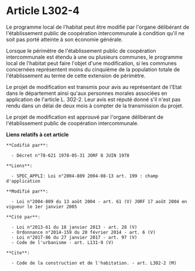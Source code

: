 # Article L302-4

Le programme local de l'habitat peut être modifié par l'organe délibérant de l'établissement public de coopération
intercommunale à condition qu'il ne soit pas porté atteinte à son économie générale.

Lorsque le périmètre de l'établissement public de coopération intercommunale est étendu à une ou plusieurs communes, le
programme local de l'habitat peut faire l'objet d'une modification, si les communes concernées représentent moins du
cinquième de la population totale de l'établissement au terme de cette extension de périmètre.

Le projet de modification est transmis pour avis au représentant de l'Etat dans le département ainsi qu'aux personnes morales
associées en application de l'article L. 302-2. Leur avis est réputé donné s'il n'est pas rendu dans un délai de deux mois à
compter de la transmission du projet.

Le projet de modification est approuvé par l'organe délibérant de l'établissement public de coopération intercommunale.

**Liens relatifs à cet article**

	**Codifié par**:

	  - Décret n°78-621 1978-05-31 JORF 8 JUIN 1978

	**Liens**:

	  - SPEC_APPLI: Loi n°2004-809 2004-08-13 art. 199 : champ d'application

	**Modifié par**:

	  - Loi n°2004-809 du 13 août 2004 - art. 61 (V) JORF 17 août 2004 en vigueur le 1er janvier 2005

	**Cité par**:

	  - Loi n°2013-61 du 18 janvier 2013 - art. 28 (V)
	  - Ordonnance n°2014-159 du 20 février 2014 - art. 6 (V)
	  - Loi n°2017-86 du 27 janvier 2017 - art. 97 (V)
	  - Code de l'urbanisme - art. L131-9 (V)

	**Cite**:

	  - Code de la construction et de l'habitation. - art. L302-2 (M)
